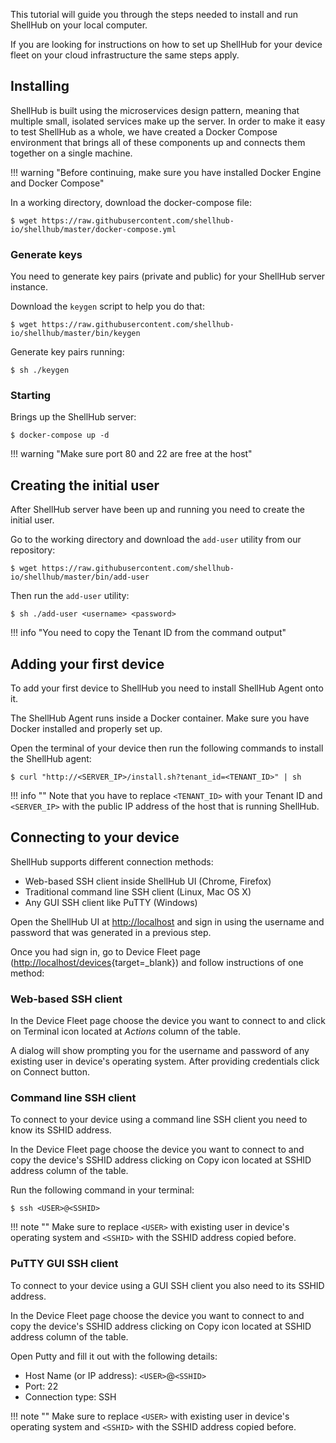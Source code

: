 This tutorial will guide you through the steps needed to install and
run ShellHub on your local computer.

If you are looking for instructions on how to set up ShellHub
for your device fleet on your cloud infrastructure the same steps apply.

## Installing

ShellHub is built using the microservices design pattern, meaning that
multiple small, isolated services make up the server.
In order to make it easy to test ShellHub as a whole, we have created
a Docker Compose environment that brings all of these components up
and connects them together on a single machine.

!!! warning "Before continuing, make sure you have installed Docker Engine and Docker Compose"

In a working directory, download the docker-compose file:

```
$ wget https://raw.githubusercontent.com/shellhub-io/shellhub/master/docker-compose.yml
```

### Generate keys

You need to generate key pairs (private and public) for your ShellHub server instance.

Download the `keygen` script to help you do that:

```
$ wget https://raw.githubusercontent.com/shellhub-io/shellhub/master/bin/keygen
```

Generate key pairs running:

```
$ sh ./keygen
```

### Starting

Brings up the ShellHub server:

```
$ docker-compose up -d
```

!!! warning "Make sure port 80 and 22 are free at the host"

## Creating the initial user

After ShellHub server have been up and running you need to create the initial user.

Go to the working directory and download the `add-user` utility from our repository:

```
$ wget https://raw.githubusercontent.com/shellhub-io/shellhub/master/bin/add-user
```

Then run the `add-user` utility:

```
$ sh ./add-user <username> <password>
```

!!! info "You need to copy the Tenant ID from the command output"

## Adding your first device

To add your first device to ShellHub you need to install ShellHub Agent onto it.

The ShellHub Agent runs inside a Docker container. Make sure you have Docker
installed and properly set up.

Open the terminal of your device then run the following commands to install the ShellHub agent:

```
$ curl "http://<SERVER_IP>/install.sh?tenant_id=<TENANT_ID>" | sh
```

!!! info ""
    Note that you have to replace `<TENANT_ID>` with your Tenant ID and
    `<SERVER_IP>` with the public IP address of the host that is running
    ShellHub.

## Connecting to your device

ShellHub supports different connection methods:

* Web-based SSH client inside ShellHub UI (Chrome, Firefox)
* Traditional command line SSH client (Linux, Mac OS X)
* Any GUI SSH client like PuTTY (Windows)

Open the ShellHub UI at [http://localhost]() and sign in using the username and password
that was generated in a previous step.

Once you had sign in, go to Device Fleet page ([http://localhost/devices](){target=_blank})
and follow instructions of one method:

### Web-based SSH client

In the Device Fleet page choose the device you want to connect to and click on Terminal icon
located at *Actions* column of the table.

A dialog will show prompting you for the username and password of any existing user in
device's operating system. After providing credentials click on Connect button.

### Command line SSH client

To connect to your device using a command line SSH client you need to know its SSHID address.

In the Device Fleet page choose the device you want to connect to and copy the device's SSHID
address clicking on Copy icon located at SSHID address column of the table.

Run the following command in your terminal:

```
$ ssh <USER>@<SSHID>
```

!!! note ""
    Make sure to replace `<USER>` with existing user in device's operating system and
    `<SSHID>` with the SSHID address copied before.

### PuTTY GUI SSH client

To connect to your device using a GUI SSH client you also need to its SSHID address.

In the Device Fleet page choose the device you want to connect to and copy the device's SSHID
address clicking on Copy icon located at SSHID address column of the table.

Open Putty and fill it out with the following details:

* Host Name (or IP address): `<USER>`@`<SSHID>`
* Port: 22
* Connection type: SSH

!!! note ""
    Make sure to replace `<USER>` with existing user in device's operating system and
    `<SSHID>` with the SSHID address copied before.
